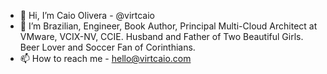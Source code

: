 - 👋 Hi, I’m Caio Olivera - @virtcaio
- 👀 I’m Brazilian, Engineer, Book Author, Principal Multi-Cloud Architect at VMware, VCIX-NV, CCIE. Husband and Father of Two Beautiful Girls. Beer Lover and Soccer Fan of Corinthians. 
- 📫 How to reach me - hello@virtcaio.com
<!---
virtcaio/virtcaio is a ✨ special ✨ repository because its `README.md` (this file) appears on your GitHub profile.
You can click the Preview link to take a look at your changes.
--->
